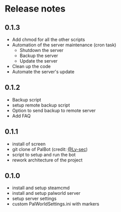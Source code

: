 # Release notes

## 0.1.3

- Add chmod for all the other scripts
- Automation of the server maintenance (cron task)
  - Shutdown the server
  - Backup the server
  - Update the server
- Clean up the code
- Automate the server's update

## 0.1.2

- Backup script
- setup remote backup script
- Option to send backup to remote server
- Add FAQ

## 0.1.1

- install of screen
- git clone of PalBot (credit: [@Ly-sec](https://github.com/Ly-sec/PalBot/tree/main))
- script to setup and run the bot
- rework architecture of the project

## 0.1.0

- install and setup steamcmd
- install and setup palworld server
- setup server settings
- custom PalWorldSettings.ini with markers
